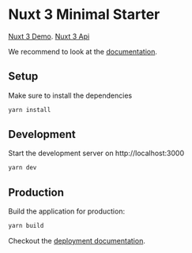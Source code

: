 # Nuxt 3 Minimal Starter

[Nuxt 3 Demo](https://nuxt3-demo.thefubon.com).
[Nuxt 3 Api](https://nuxt3-demo.thefubon.com/api/hello)

We recommend to look at the [documentation](http://v3.nuxtjs.org).

## Setup

Make sure to install the dependencies

```bash
yarn install
```

## Development

Start the development server on http://localhost:3000

```bash
yarn dev
```

## Production

Build the application for production:

```bash
yarn build
```

Checkout the [deployment documentation](https://v3.nuxtjs.org/docs/deployment).
